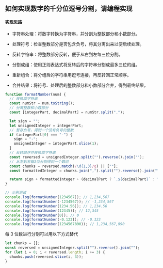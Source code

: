 ## 如何实现数字的千分位逗号分割，请编程实现

#### 实现思路

- 字符串处理：将数字转换为字符串，并分割为整数部分和小数部分。

- 处理符号：检查整数部分是否包含负号，将其分离出来以便后续处理。

- 反转字符串：将整数部分反转，便于从右到左每三位分割。

- 分割成组：使用正则表达式将反转后的字符串分割成最多三位的组。

- 重新组合：将分组后的字符串用逗号连接，再反转回正常顺序。

- 合并结果：将符号、处理后的整数部分和小数部分合并，得到最终结果。

```js
function formatNumber(num) {
  // 转换成字符串
  const numStr = num.toString();
  // 分离整数和小数部分
  const [integerPart, decimalPart] = numStr.split(".");

  let sign = "";
  let unsignedInteger = integerPart;
  // 暂存负号，得到一个没有负号的整数
  if (integerPart[0] === "-") {
    sign = "-";
    unsignedInteger = integerPart.slice(1);
  }
  // 反转顺序并转换成字符串
  const reversed = unsignedInteger.split("").reverse().join("");
  // 从左到右每3位分割得到一个数组
  const chunks = reversed.match(/\d{1,3}/g) || [""];
  const formattedInteger = chunks.join(",").split("").reverse().join("");

  return sign + formattedInteger + (decimalPart ? `.${decimalPart}` : "");
}

// 示例测试
console.log(formatNumber(1234567)); // 1,234,567
console.log(formatNumber(-1234567)); // -1,234,567
console.log(formatNumber(1234.56)); // 1,234.56
console.log(formatNumber(12345)); // 12,345
console.log(formatNumber(0)); // 0
console.log(formatNumber(-0.123)); // -0.123
console.log(formatNumber(1234567890)); // 1,234,567,890
```

每 3 位数进行分割可以用以下方式替代

```js
let chunks = [];
const reversed = unsignedInteger.split("").reverse().join("");
for (let i = 0; i < reversed.length; i += 3) {
  chunks.push(reversed.slice(i, 3));
}
```
